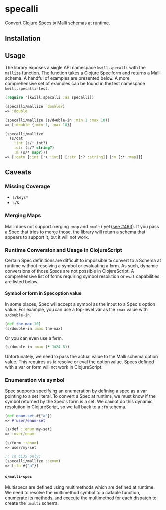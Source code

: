 # specalli

Convert Clojure Specs to Malli schemas at runtime.

## Installation

## Usage

The library exposes a single API namespace `kwill.specalli` with the `mallize` function. The function takes a Clojure
Spec form and returns a Malli schema. A handful of examples are presented below. A more comprehensive set of examples
can be found in the test namespace `kwill.specalli-test`.

```clojure
(require '[kwill.specalli :as specalli])

(specalli/mallize `double?)
=> :double

(specalli/mallize (s/double-in :min 1 :max 10))
=> [:double {:min 1, :max 10}]

(specalli/mallize
  (s/cat
    :int (s/+ int?)
    :str (s/? string?)
    :m (s/* map?)))
=> [:catn [:int [:+ :int]] [:str [:? :string]] [:m [:* :map]]]
```

## Caveats

### Missing Coverage

- `s/keys*`
- `s/&`

### Merging Maps

Malli does not support merging `:map` and `:multi` yet ([see #493](https://github.com/metosin/malli/issues/493)). If you
pass a Spec that tries to merge those, the library will return a schema that appears to support it, but it will not
work.

### Runtime Conversion and Usage in ClojureScript

Certain Spec definitions are difficult to impossible to convert to a Schema at runtime without resolving a symbol or
evaluating a form. As such, dynamic conversions of those Specs are not possible in ClojureScript. A comprehensive list
of forms requiring symbol resolution or `eval` capabilities are listed below.

#### Symbol or form in Spec option value

In some places, Spec will accept a symbol as the input to a Spec's option value. For example, you can use a top-level
var as the `:max` value with `s/double-in`.

```clojure
(def the-max 10)
(s/double-in :max the-max)
```

Or you can even use a form.

```clojure
(s/double-in :max (* 1024 8)) 
```

Unfortunately, we need to pass the actual value to the Malli schema option value. This requires us to resolve or eval
the option value. Specs defined with a var or form will not work in ClojureScript.

### Enumeration via symbol

Spec supports specifying an enumeration by defining a spec as a var pointing to a set literal. To convert a Spec at
runtime, we must know if the symbol returned by the Spec's form is a set. We cannot do this dynamic resolution in
ClojureScript, so we fall back to a `:fn` schema.

```clojure
(def enum-set #{"a"})
=> #'user/enum-set

(s/def ::enum my-set)
=> :user/enum

(s/form ::enum)
=> user/my-set

;; In CLJS only:
(specalli/mallize ::enum)
=> [:fn #{"a"}]
```

#### `s/multi-spec`

Multispecs are defined using multimethods which are defined at runtime. We need to resolve the multimethod symbol to a
callable function, enumerate its methods, and execute the multimethod for each dispatch to create the `:multi` schema.
